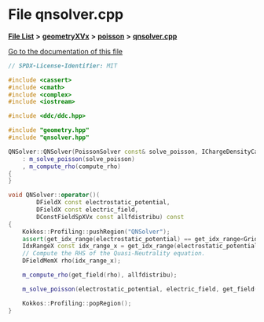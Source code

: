 

# File qnsolver.cpp

[**File List**](files.md) **>** [**geometryXVx**](dir_e51b496b46dd687775e46e0826614574.md) **>** [**poisson**](dir_d78fdb6d05340e24a2e187de33ea09a4.md) **>** [**qnsolver.cpp**](geometryXVx_2poisson_2qnsolver_8cpp.md)

[Go to the documentation of this file](geometryXVx_2poisson_2qnsolver_8cpp.md)


```C++
// SPDX-License-Identifier: MIT

#include <cassert>
#include <cmath>
#include <complex>
#include <iostream>

#include <ddc/ddc.hpp>

#include "geometry.hpp"
#include "qnsolver.hpp"

QNSolver::QNSolver(PoissonSolver const& solve_poisson, IChargeDensityCalculator const& compute_rho)
    : m_solve_poisson(solve_poisson)
    , m_compute_rho(compute_rho)
{
}

void QNSolver::operator()(
        DFieldX const electrostatic_potential,
        DFieldX const electric_field,
        DConstFieldSpXVx const allfdistribu) const
{
    Kokkos::Profiling::pushRegion("QNSolver");
    assert(get_idx_range(electrostatic_potential) == get_idx_range<GridX>(allfdistribu));
    IdxRangeX const idx_range_x = get_idx_range(electrostatic_potential);
    // Compute the RHS of the Quasi-Neutrality equation.
    DFieldMemX rho(idx_range_x);

    m_compute_rho(get_field(rho), allfdistribu);

    m_solve_poisson(electrostatic_potential, electric_field, get_field(rho));

    Kokkos::Profiling::popRegion();
}
```


